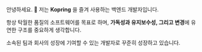 안녕하세요. 👋
저는 **Kopring** 을 즐겨 사용하는 백엔드 개발자입니다.

항상 탁월한 품질의 소프트웨어를 목표로 하며, **가독성과 유지보수성, 그리고 변경**에 유연한 구조를 중요하게 생각합니다.

소속된 팀과 회사의 성장에 기여할 수 있는 개발자로 꾸준히 성장하고 있습니다.
